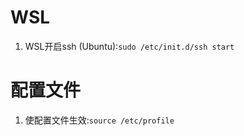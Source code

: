 # WSL

1. WSL开启ssh (Ubuntu):`sudo /etc/init.d/ssh start`

# 配置文件 

1. 使配置文件生效:`source /etc/profile`
